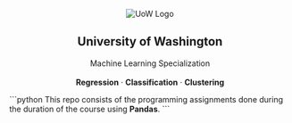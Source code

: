<p align="center">
 <img src='https://i.imgur.com/SP72GJm.png' alt='UoW Logo'>
 <h2 align="center">University of Washington</h2>
 <p align="center">
  Machine Learning Specialization
  <br/>
  <br/>
  <b>Regression</b>
  ·
  <b>Classification</b>
  ·
  <b>Clustering</b>
 </p>
</p>
```python
This repo consists of the programming assignments done during the duration of the course using <b>Pandas</b>.
```

